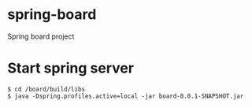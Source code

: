 # spring-board
Spring board project

# Start spring server
```
$ cd /board/build/libs
$ java -Dspring.profiles.active=local -jar board-0.0.1-SNAPSHOT.jar
```